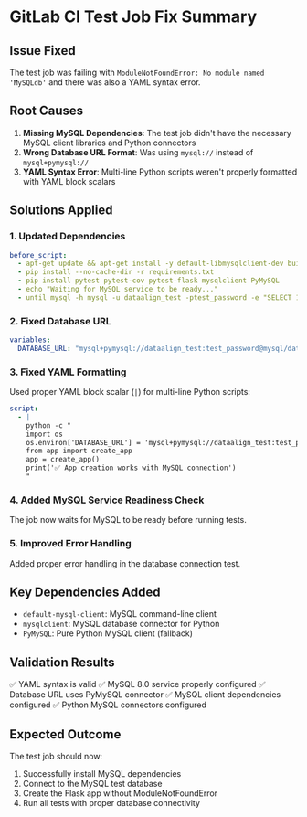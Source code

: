 # GitLab CI Test Job Fix Summary

## Issue Fixed
The test job was failing with `ModuleNotFoundError: No module named 'MySQLdb'` and there was also a YAML syntax error.

## Root Causes
1. **Missing MySQL Dependencies**: The test job didn't have the necessary MySQL client libraries and Python connectors
2. **Wrong Database URL Format**: Was using `mysql://` instead of `mysql+pymysql://`
3. **YAML Syntax Error**: Multi-line Python scripts weren't properly formatted with YAML block scalars

## Solutions Applied

### 1. Updated Dependencies
```yaml
before_script:
  - apt-get update && apt-get install -y default-libmysqlclient-dev build-essential pkg-config default-mysql-client
  - pip install --no-cache-dir -r requirements.txt
  - pip install pytest pytest-cov pytest-flask mysqlclient PyMySQL
  - echo "Waiting for MySQL service to be ready..."
  - until mysql -h mysql -u dataalign_test -ptest_password -e "SELECT 1"; do echo "MySQL not ready, waiting..."; sleep 2; done
```

### 2. Fixed Database URL
```yaml
variables:
  DATABASE_URL: "mysql+pymysql://dataalign_test:test_password@mysql/dataalign_test"
```

### 3. Fixed YAML Formatting
Used proper YAML block scalar (`|`) for multi-line Python scripts:
```yaml
script:
  - |
    python -c "
    import os
    os.environ['DATABASE_URL'] = 'mysql+pymysql://dataalign_test:test_password@mysql/dataalign_test'
    from app import create_app
    app = create_app()
    print('✅ App creation works with MySQL connection')
    "
```

### 4. Added MySQL Service Readiness Check
The job now waits for MySQL to be ready before running tests.

### 5. Improved Error Handling
Added proper error handling in the database connection test.

## Key Dependencies Added
- `default-mysql-client`: MySQL command-line client
- `mysqlclient`: MySQL database connector for Python
- `PyMySQL`: Pure Python MySQL client (fallback)

## Validation Results
✅ YAML syntax is valid
✅ MySQL 8.0 service properly configured
✅ Database URL uses PyMySQL connector
✅ MySQL client dependencies configured
✅ Python MySQL connectors configured

## Expected Outcome
The test job should now:
1. Successfully install MySQL dependencies
2. Connect to the MySQL test database
3. Create the Flask app without ModuleNotFoundError
4. Run all tests with proper database connectivity
